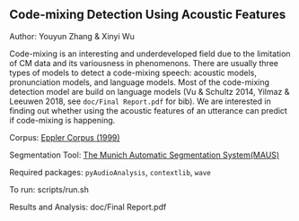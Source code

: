 ## Code-mixing Detection Using Acoustic Features
Author: Youyun Zhang & Xinyi Wu

Code-mixing is an interesting and underdeveloped field due to the limitation of CM data and its variousness in phenomenons. There are usually three types of models to detect a code-mixing speech: acoustic models, pronunciation models, and language models.
Most of the code-mixing detection model are build on language models (Vu & Schultz 2014, Yilmaz & Leeuwen 2018, see `doc/Final Report.pdf` for bib). We are interested in finding out whether using the acoustic features of an utterance can predict if code-mixing is happening.

Corpus: [Eppler Corpus (1999)](https://biling.talkbank.org/access/Eppler.html)

Segmentation Tool: [The Munich Automatic Segmentation System(MAUS)](
https://www.phonetik.uni-muenchen.de/forschung/Verbmobil/VM14.7eng.html
)

Required packages: `pyAudioAnalysis`, `contextlib`, `wave` 

To run: scripts/run.sh

Results and Analysis: doc/Final Report.pdf
